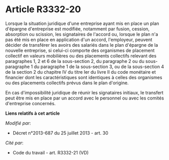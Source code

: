 # Article R3332-20

Lorsque la situation juridique d'une entreprise ayant mis en place un plan d'épargne d'entreprise est modifiée, notamment par
fusion, cession, absorption ou scission, les signataires de l'accord ou, lorsque le plan n'a pas été mis en place en
application d'un accord, l'employeur, peuvent décider de transférer les avoirs des salariés dans le plan d'épargne de la
nouvelle entreprise, si celui-ci comporte des organismes de placement collectif en valeurs mobilières ou des placements
collectifs relevant des paragraphes 1, 2 et 6 de la sous-section 2, du paragraphe 2 ou du sous-paragraphe 1 du paragraphe 1
de la sous-section 3, ou de la sous-section 4 de la section 2 du chapitre IV du titre Ier du livre II du code monétaire et
financier dont les caractéristiques sont identiques à celles des organismes ou des placements collectifs  prévus dans le plan
d'origine.

En cas d'impossibilité juridique de réunir les signataires initiaux, le transfert peut être mis en place par un accord avec
le personnel ou avec les comités d'entreprise concernés.

**Liens relatifs à cet article**

_Modifié par_:

  - Décret n°2013-687 du 25 juillet 2013 - art. 30

_Cité par_:

  - Code du travail - art. R3332-21 (VD)
